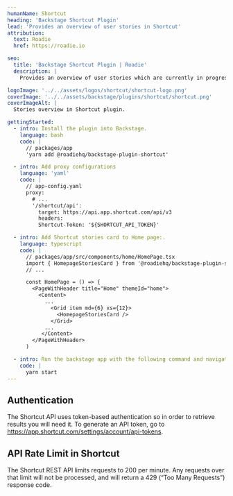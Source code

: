 ```yaml
---
humanName: Shortcut
heading: 'Backstage Shortcut Plugin'
lead: 'Provides an overview of user stories in Shortcut'
attribution:
  text: Roadie
  href: https://roadie.io

seo:
  title: 'Backstage Shortcut Plugin | Roadie'
  description: |
    Provides an overview of user stories which are currently in progress.

logoImage: '../../assets/logos/shortcut/shortcut-logo.png'
coverImage: '../../assets/backstage/plugins/shortcut/shortcut.png'
coverImageAlt: |
  Stories overview in Shortcut plugin.

gettingStarted:
  - intro: Install the plugin into Backstage.
    language: bash
    code: |
      // packages/app
      'yarn add @roadiehq/backstage-plugin-shortcut'

  - intro: Add proxy configurations
    language: 'yaml'
    code: |
      // app-config.yaml
      proxy:
        # ...
        '/shortcut/api':
          target: https://api.app.shortcut.com/api/v3
          headers:
          Shortcut-Token: '${SHORTCUT_API_TOKEN}'

  - intro: Add Shortcut stories card to Home page:.
    language: typescript
    code: |
      // packages/app/src/components/home/HomePage.tsx
      import { HomepageStoriesCard } from '@roadiehq/backstage-plugin-shortcut'
      // ...

      const HomePage = () => {
        <PageWithHeader title="Home" themeId="home">
          <Content>
            ...
              <Grid item md={6} xs={12}>
                <HomepageStoriesCard />
              </Grid>
            ...
           </Content>
        </PageWithHeader>
      )

  - intro: Run the backstage app with the following command and navigate to the user entity.
    code: |
      yarn start
---
```


## Authentication

The Shortcut API uses token-based authentication so in order to retrieve results you will need it. To generate an API token, go to https://app.shortcut.com/settings/account/api-tokens.

## API Rate Limit in Shortcut

The Shortcut REST API limits requests to 200 per minute. Any requests over that limit will not be processed, and will return a 429 (“Too Many Requests”) response code.
